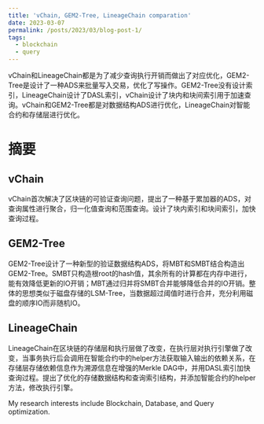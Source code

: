 ```yaml
---
title: 'vChain, GEM2-Tree, LineageChain comparation'
date: 2023-03-07
permalink: /posts/2023/03/blog-post-1/
tags:
  - blockchain
  - query
---
```


vChain和LineageChain都是为了减少查询执行开销而做出了对应优化，GEM2-Tree是设计了一种ADS来批量写入交易，优化了写操作。GEM2-Tree没有设计索引，LineageChain设计了DASL索引，vChain设计了块内和块间索引用于加速查询。vChain和GEM2-Tree都是对数据结构ADS进行优化，LineageChain对智能合约和存储层进行优化。



# 摘要

## vChain

vChain首次解决了区块链的可验证查询问题，提出了一种基于累加器的ADS，对查询属性进行聚合，归一化值查询和范围查询。设计了块内索引和块间索引，加快查询过程。

## GEM2-Tree

GEM2-Tree设计了一种新型的验证数据结构ADS，将MBT和SMBT结合构造出GEM2-Tree。SMBT只构造根root的hash值，其余所有的计算都在内存中进行，能有效降低更新的IO开销；MBT通过归并将SMBT合并能够降低合并的IO开销。整体的思想类似于磁盘存储的LSM-Tree，当数据超过阈值时进行合并，充分利用磁盘的顺序IO而非随机IO。

## LineageChain

LineageChain在区块链的存储层和执行层做了改变，在执行层对执行引擎做了改变，当事务执行后会调用在智能合约中的helper方法获取输入输出的依赖关系，在存储层存储依赖信息作为溯源信息在增强的Merkle DAG中，并用DASL索引加快查询过程。提出了优化的存储数据结构和查询索引结构，并添加智能合约的helper方法，修改执行引擎。

My research interests include Blockchain, Database, and Query optimization.